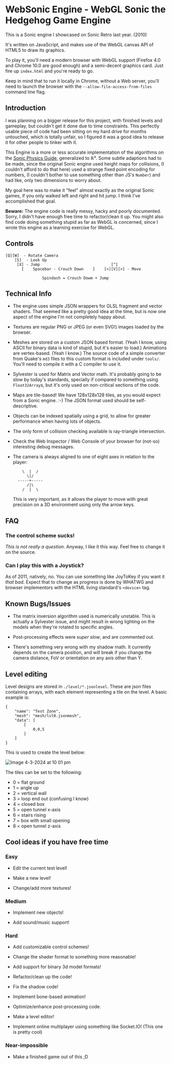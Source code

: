 WebSonic Engine - WebGL Sonic the Hedgehog Game Engine
======================================================

This is a Sonic engine I showcased on Sonic Retro last year. (2010)

It's written on JavaScript, and makes use of the WebGL canvas API of HTML5 to
draw its graphics.

To play it, you'll need a modern browser with WebGL support (Firefox 4.0 and
Chrome 10.0 are good enough) and a semi-decent graphics card. Just fire up
`index.html` and you're ready to go.

Keep in mind that to run it locally in Chrome, without a Web server, you'll
need to launch the browser with the `--allow-file-access-from-files` command 
line flag.

Introduction
------------

I was planning on a bigger release for this project, with finished levels and
gameplay, but couldn't get it done due to time constraints. This perfectly
usable piece of code had been sitting on my hard drive for months untouched, 
which is totally unfair, so I figured it was a good idea to release it for 
other people to tinker with it.

This Engine is a more or less accurate implementation of the algorithms on the
[Sonic Physics Guide](http://info.sonicretro.org/Sonic_Physics_Guide),
generalized to ℝ³. Some subtle adaptions had to be made, since the original 
Sonic engine used height maps for collisions, (I couldn't afford to do that
here) used a strange fixed point encoding for numbers, (I couldn't bother to
use something other than JS's `Number`) and had like, only two dimensions to
worry about.

My goal here was to make it "feel" almost exactly as the original Sonic games,
if you only walked left and right and hit jump. I think I've accomplished that
goal.

**Beware:** The engine code is really messy, hacky and poorly documented. 
Sorry, I didn't have enough free time to refactor/clean it up. You might also
find code doing something stupid as far as WebGL is concerned, since I wrote
this engine as a learning exercise for WebGL.

Controls
--------

    [Q][W]  - Rotate Camera             
        [S]  - Look Up
         [X] - Jump                               [^]
           [    Spacebar - Crouch Down    ]    [<][V][>] - Move
          
                    Spindash = Crouch Dowm + Jump

Technical Info
--------------

- The engine uses simple JSON wrappers for GLSL fragment and vector shaders. 
That seemed like a pretty good idea at the time, but is now one aspect of the
engine I'm not completely happy about.

- Textures are regular PNG or JPEG (or even SVG!) images loaded by the browser.

- Meshes are stored on a custom JSON based format. (Yeah I know, using ASCII 
for binary data is kind of stupid, but it's easier to load.) Animations are
vertex-based. (Yeah I know.) The source code of a simple converter 
from Quake's `md3` files to this custom format is included under `tools/`.
You'll need to compile it with a C compiler to use it.

- Sylvester is used for Matrix and Vector math. It's probably going to be
slow by today's standards, specially if compared to something using
`Float32Array`s, but it's only used on non-critical sections of the code.

- Maps are tile-based! We have 128x128x128 tiles, as you would expect from a
Sonic engine. :-) The JSON format used should be self-descriptive.

- Objects can be indexed spatially using a grid, to allow for greater
performance when having lots of objects.

- The only form of collision checking available is ray-triangle intersection.

- Check the Web Inspector / Web Console of your browser for (not-so) 
interesting debug messages.

- The camera is always aligned to one of eight axes in relation to the player:

          \  |  /
            \|/
        -----+-----
            /|\
          /  |  \

  This is very important, as it allows the player to move with great precision
  on a 3D environment using only the arrow keys.

FAQ
---

### The control scheme sucks!

*This is not really a question*. Anyway, I like it this way. Feel free to
change it on the source.

### Can I play this with a Joystick?

As of 2011, natively, no. You can use something like JoyToKey if you want it
*that bad*. Expect that to change as progress is done by WHATWG and browser
implementors with the HTML living standard's `<device>` tag.

Known Bugs/Issues
-----------------

- The matrix inversion algorithm used is numerically unstable. This is actually
a Sylvester issue, and might result in wrong lighting on the models when 
they're rotated to specific angles.

- Post-processing effects were *super slow*, and are commented out.

- There's something very wrong with my shadow math. It currently depends on the
camera position, and will break if you change the camera distance, FoV or 
orientation on any axis other than Y.

## Level editing

Level designs are stored in `./level/*.jsonlevel`. These are json files containing arrays, with each element representing a tile on the level. A basic example is:

```
{
    "name": "Test Zone",
    "mesh": "mesh/lvl0.jsonmesh",
    "data": [
        [
            0,0,5
        ]
    ]
}
```
This is used to create the level below:

![Image 4-3-2024 at 10 01 pm](https://github.com/alexandlazaris/WebGL-SonicEngine/assets/17981265/9bb0184a-e88d-4d97-b89a-f2bf45b7f101)

The tiles can be set to the following:
- 0 = flat ground
- 1 = angle up
- 2 = vertical wall
- 3 = loop end out (confusing I know)
- 4 = closed box
- 5 = open tunnel x-axis
- 6 = stairs rising
- 7 = box with small opening
- 8 = open tunnel z-axis

Cool ideas if you have free time
--------------------------------

### Easy

- Edit the current test level!

- Make a new level!

- Change/add more textures!

### Medium

- Implement new objects!

- Add sound/music support!

### Hard

- Add customizable control schemes!

- Change the shader format to something more reasonable!

- Add support for binary 3d model formats!

- Refactor/clean up the code!

- Fix the shadow code!

- Implement bone-based animation!

- Optimize/enhance post-processing code.

- Make a level editor!

- Implement online multiplayer using something like Socket.IO! (This one is 
pretty cool)

### Near-impossible

- Make a finished game out of this ;D
